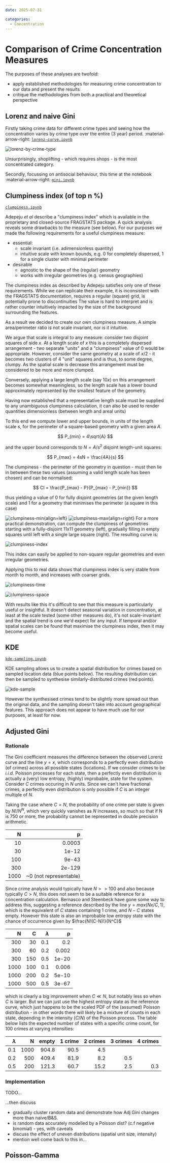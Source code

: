 ```yaml
---
date: 2025-07-31

categories:
  - Concentration
---
```


# Comparison of Crime Concentration Measures

The purposes of these analyses are twofold:

- apply established methodologies for measuring crime concentration to our data and present the results
- critique the methodologies from both a practical and theoretical perspective

## Lorenz and naive Gini

Firstly taking crime data for different crime types and seeing how the concentration varies by
crime type over the entire (3 year) period. :material-arrow-right: [`lorenz-curve.ipynb`](https://github.com/safer-streets/safer-streets-eda/blob/main/lorenz-curve.ipynb)

![lorenz-by-crime-type](../../img/lorenz-by-crime-type.png)

Unsurprisingly, shoplifting - which requires shops - is the most concentrated category.

Secondly, focussing on antisocial behaviour, this time at the notebook :material-arrow-right: [`gini.ipynb`](https://github.com/safer-streets/safer-streets-eda/blob/main/gini.ipynb)

## Clumpiness index (of top n %)

[`clumpiness.ipynb`](https://github.com/safer-streets/safer-streets-eda/blob/main/clumpiness.ipynb)

Adepeju *et al* describe a "clumpiness index" which is available in the proprietary and closed-source FRAGSTATS package.
A quick analysis reveals some drawbacks to the measure (see below). For our purposes we made the following requirements
for a useful clumpiness measure:

- essential:
    - scale invariant (i.e. adimensionless quantity)
    - intuitive scale with known bounds, e.g. 0 for completely dispersed, 1 for a single cluster with minimal perimeter
- desirable
    - agnostic to the shape of the (regular) geometry
    - works with irregular geometries (e.g. census geographies)

The clumpiness index as described by Adepeju satisfies only one of these requirements. While we can replicate their example, it
is inconsistent with the FRAGSTATS documentation, requires a regular (square) grid, is potentially prone to discontinuities
The value is hard to interpret and is rather counter intuitively impacted by the size of the background surrounding the
features.

As a result we decided to create our own clumpiness measure. A simple area/perimeter ratio is not scale invariant,
nor is it intuitive.

We argue that scale is integral to any measure: consider two disjoint squares of side $x$. At a length scale of $x$
this is a completely dispersed arrangement - two separate "units" and a "clumpiness" value of 0 would be appropriate.
However, consider the same geometry at a scale of $x/2$ - it becomes two clusters of 4 "unit" squares and is thus, to
some degree, clumpy. As the spatial scale is decrease this arrangement must be considered to be more and more clumped.

Conversely, applying a large length scale (say $10x$) on this arrangement becomes somewhat meaningless, so the length
scale has a lower bound approximately represented by the smallest feature of the geometry.

Having now established that a representative length scale must be supplied to any unambiguous clumpiness calculation,
it can also be used to render quantities dimensionless (between length and areal units)

To this end we compute lower and upper bounds, in units of the length scale $s$, for the perimeter of a square-based
geometry with a given area $A$.

$$
P_{min} = 4\sqrt{A}
$$

and the upper bound corresponds to $N=A/s^2$ disjoint length-unit squares:

$$
P_{max} = 4sN = \frac{4A}{s}
$$

The clumpiness - the perimeter of the geometry in question - must then lie in between these two values (assuming a
valid length scale has been chosen) and can be normalised:

$$
CI = \frac{P_{max} - P}{P_{max} - P_{min}}
$$

thus yielding a value of 0 for fully disjoint geometries (at the given length scale) and 1 for a geometry that minimises
the perimeter (a square in this case)


![clumpiness-min](../../img/clumpiness-min.svg){align=left} ![clumpiness-max](../../img/clumpiness-max.svg){align=right}
For a more practical demonstration, can compute the clumpiness of geometries starting with a fully-disjoint 11x11
geometry (left), gradually filling in empty squares until left with a single large square (right). The resulting curve
is:

![clumpiness-index](../../img/clumpiness-index.png)

This index can easily be applied to non-square regular geometries and even irregular geometries.

Applying this to real data shows that clumpiness index is very stable from month to month, and increases with coarser
grids.

![clumpiness-time](../../img/clumpiness-temporal.png)

![clumpiness-space](../../img/clumpiness-spatial.png)

With results like this it's difficult to see that this measure is particularly useful or insightful. It doesn't detect
seasonal variation in concentration, at least at the scale tested (some other measures do), it's not scale-invariant
and the spatial trend is one we'd expect for any input. If temporal and/or spatial scales can be found that maximise
the clumpiness index, then it may become useful.

## KDE

[`kde-sampling.ipynb`](https://github.com/safer-streets/safer-streets-eda/blob/main/kde-sampling.ipynb)

KDE sampling allows us to create a spatial distribution for crimes based on sampled location data (blue points below).
The resulting distribution can then be sampled to synthesise similarly-distributed crimes (red points).

![kde-sample](../../img/kde-sample.png)

However the synthesised crimes tend to be slightly more spread out than the original data, and the sampling doesn't take
into account geographical features. This approach does not appear to have much use for our purposes, at least for now.


## Adjusted Gini

### Rationale

The Gini coefficient measures the difference between the observed Lorenz curve and the line $y=x$, which corresponds to
a perfectly even distribution (of crimes) across all possible states (locations). If we consider crimes to be *i.i.d.*
Poisson processes for each state, then a perfectly even distribution is actually a (very) low entropy, (highly)
improbable, state for the system. Consider $C$ crimes occuring in $N$ units. Since we can't have fractional crimes,
a perfectly even distribution is only possible if $C$ is an integer multiple of $N$.

Taking the case where $C=N$, the probability of one crime per state is given by $N!/N^N$, which very quickly vanishes as
$N$ increases, so much so that if N is 750 or more, the probability cannot be represented in double precision arithmetic.


N    | p
----:|-------:
10   | 0.0003
30   | 1e-12
100  | 9e-43
300  | 2e-129
1000 | ~0 (not representable)

Since crime analysis would typically have $N>>100$ and also because typically $C>N$, this does not seem to be a suitable
reference for a concentration calculation. Bernasco and Steenbeck have gone some way to address this, suggesting a
reference described by the line $y=max(Nx/C,1)$, which is the equivalent of $C$ states containing 1 crime, and $N-C$
states empty. However this state is also an improbable low entropy state with the chance of occurrence given by
$\frac{N!(C-N)!}{N^C}$

N    |C    | $\lambda$ | p
----:|----:|----------:|-------:
300  | 30  |       0.1 | 0.2
300  | 60  |       0.2 | 0.002
300  | 150 |       0.5 | 1e-20
1000 | 100 |       0.1 | 0.006
1000 | 200 |       0.2 | 5e-10
1000 | 500 |       0.5 | 3e-67

which is clearly a big improvement when $C\ll N$, but notably less so when $C$ is larger. But we can just use the highest
entropy state as the reference curve, which just happens to be the scaled PDF of the (assumed) Poisson distribution -
in other words there will likely be a mixture of counts in each state, depending in the intensity ($C/N$) of the Poisson
process. The table below lists the expected number of states with a specific crime count, for 100 crimes at varying
intensities:

$\lambda$ |N    | empty | 1 crime | 2 crimes | 3 crimes | 4 crimes
---------:|----:|-------:|-----:|-----:|----:|---:
      0.1 |1000 |  904.8 | 90.5 | 4.5
      0.2 | 500 |  409.4 | 81.9 | 8.2  | 0.5
      0.5 | 200 |  121.3 | 60.7 | 15.2 | 2.5 | 0.3

### Implementation

TODO...

...then discuss

  - gradually cluster random data and demonstrate how Adj Gini changes more than naive/B&S.
  - is random data accurately modelled by a Poisson dist? (c.f negative binomial) - yes, with caveats
  - discuss the effect of uneven distributions  (spatial unit size, intensity)
  - mention well come back to this in...

## Poisson-Gamma


